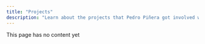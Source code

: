 ```yaml
---
title: "Projects"
description: "Learn about the projects that Pedro Piñera got involved with."
---
```


This page has no content yet

